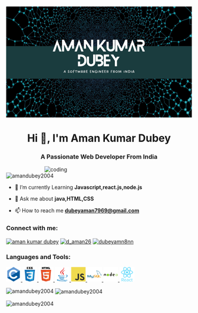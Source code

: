 <img align="center" alt="coding" width="1000" height="300"
src="https://github.com/Amandubey2004/Amandubey2004/blob/a69de7a52bee03bea48db68f845e8819ed3fe897/Dark%20Blue%20and%20Violet%20Grunge%20Games%20Influencer%20YouTube%20Banner.jpg">

<h1 align="center">Hi 👋, I'm Aman Kumar Dubey</h1>
<h3 align="center">A Passionate Web Developer From India</h3>
<img align="right" alt="coding" width="400" src="https://camo.githubusercontent.com/cae12fddd9d6982901d82580bdf321d81fb299141098ca1c2d4891870827bf17/68747470733a2f2f6d69726f2e6d656469756d2e636f6d2f6d61782f313336302f302a37513379765349765f7430696f4a2d5a2e676966">

<p align="left"> <img src="https://komarev.com/ghpvc/?username=amandubey2004&label=Profile%20views&color=0e75b6&style=flat" alt="amandubey2004" /> </p>

- 🔭 I’m currently Learning **Javascript,react.js,node.js**

- 💬 Ask me about **java,HTML,CSS**

- 📫 How to reach me **dubeyaman7969@gmail.com**

<h3 align="left">Connect with me:</h3>
<p align="left">
<a href="https://www.linkedin.com/in/aman-kumar-dubey-77358b232" target="blank"><img align="center" src="https://raw.githubusercontent.com/rahuldkjain/github-profile-readme-generator/master/src/images/icons/Social/linked-in-alt.svg" alt="aman kumar dubey" height="30" width="40" /></a>
<a href="https://instagram.com/d_aman26" target="blank"><img align="center" src="https://raw.githubusercontent.com/rahuldkjain/github-profile-readme-generator/master/src/images/icons/Social/instagram.svg" alt="d_aman26" height="30" width="40" /></a>
<a href="https://auth.geeksforgeeks.org/user/dubeyamn8nn" target="blank"><img align="center" src="https://raw.githubusercontent.com/rahuldkjain/github-profile-readme-generator/master/src/images/icons/Social/geeks-for-geeks.svg" alt="dubeyamn8nn" height="30" width="40" /></a>
</p>

<h3 align="left">Languages and Tools:</h3>
<p align="left"> <a href="https://www.cprogramming.com/" target="_blank" rel="noreferrer"> <img src="https://raw.githubusercontent.com/devicons/devicon/master/icons/c/c-original.svg" alt="c" width="40" height="40"/> </a> <a href="https://www.w3schools.com/css/" target="_blank" rel="noreferrer"> <img src="https://raw.githubusercontent.com/devicons/devicon/master/icons/css3/css3-original-wordmark.svg" alt="css3" width="40" height="40"/> </a> <a href="https://www.w3.org/html/" target="_blank" rel="noreferrer"> <img src="https://raw.githubusercontent.com/devicons/devicon/master/icons/html5/html5-original-wordmark.svg" alt="html5" width="40" height="40"/> </a> <a href="https://www.java.com" target="_blank" rel="noreferrer"> <img src="https://raw.githubusercontent.com/devicons/devicon/master/icons/java/java-original.svg" alt="java" width="40" height="40"/> </a> <a href="https://developer.mozilla.org/en-US/docs/Web/JavaScript" target="_blank" rel="noreferrer"> <img src="https://raw.githubusercontent.com/devicons/devicon/master/icons/javascript/javascript-original.svg" alt="javascript" width="40" height="40"/> </a> <a href="https://www.mysql.com/" target="_blank" rel="noreferrer"> <img src="https://raw.githubusercontent.com/devicons/devicon/master/icons/mysql/mysql-original-wordmark.svg" alt="mysql" width="40" height="40"/> </a> <a href="https://nodejs.org" target="_blank" rel="noreferrer"> <img src="https://raw.githubusercontent.com/devicons/devicon/master/icons/nodejs/nodejs-original-wordmark.svg" alt="nodejs" width="40" height="40"/> </a> <a href="https://reactjs.org/" target="_blank" rel="noreferrer"> <img src="https://raw.githubusercontent.com/devicons/devicon/master/icons/react/react-original-wordmark.svg" alt="react" width="40" height="40"/> </a> </p>

<p><img align="left" src="https://github-readme-stats.vercel.app/api/top-langs?username=amandubey2004&show_icons=true&locale=en&layout=compact" alt="amandubey2004" /></p>

<p>&nbsp;<img align="center" src="https://github-readme-stats.vercel.app/api?username=amandubey2004&show_icons=true&locale=en" alt="amandubey2004" /></p>

<p><img align="center" src="https://github-readme-streak-stats.herokuapp.com/?user=amandubey2004&" alt="amandubey2004" /></p>
